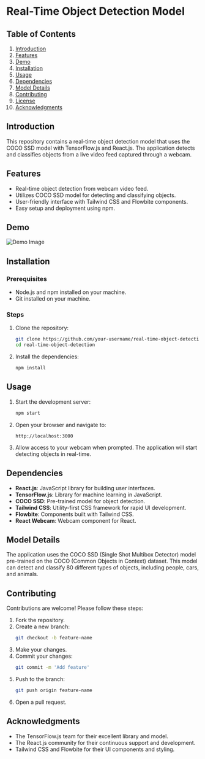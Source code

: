 # Real-Time Object Detection Model

## Table of Contents
1. [Introduction](#introduction)
2. [Features](#features)
3. [Demo](#demo)
4. [Installation](#installation)
5. [Usage](#usage)
6. [Dependencies](#dependencies)
7. [Model Details](#model-details)
8. [Contributing](#contributing)
9. [License](#license)
10. [Acknowledgments](#acknowledgments)

## Introduction
This repository contains a real-time object detection model that uses the COCO SSD model with TensorFlow.js and React.js. The application detects and classifies objects from a live video feed captured through a webcam.

## Features
- Real-time object detection from webcam video feed.
- Utilizes COCO SSD model for detecting and classifying objects.
- User-friendly interface with Tailwind CSS and Flowbite components.
- Easy setup and deployment using npm.

## Demo
![Demo Image](path/to/demo/image.gif)  <!-- Replace with actual path to a demo image or GIF -->

## Installation

### Prerequisites
- Node.js and npm installed on your machine.
- Git installed on your machine.

### Steps
1. Clone the repository:
    ```bash
    git clone https://github.com/your-username/real-time-object-detection.git
    cd real-time-object-detection
    ```

2. Install the dependencies:
    ```bash
    npm install
    ```

## Usage
1. Start the development server:
    ```bash
    npm start
    ```

2. Open your browser and navigate to:
    ```
    http://localhost:3000
    ```

3. Allow access to your webcam when prompted. The application will start detecting objects in real-time.

## Dependencies
- **React.js**: JavaScript library for building user interfaces.
- **TensorFlow.js**: Library for machine learning in JavaScript.
- **COCO SSD**: Pre-trained model for object detection.
- **Tailwind CSS**: Utility-first CSS framework for rapid UI development.
- **Flowbite**: Components built with Tailwind CSS.
- **React Webcam**: Webcam component for React.

## Model Details
The application uses the COCO SSD (Single Shot Multibox Detector) model pre-trained on the COCO (Common Objects in Context) dataset. This model can detect and classify 80 different types of objects, including people, cars, and animals.

## Contributing
Contributions are welcome! Please follow these steps:
1. Fork the repository.
2. Create a new branch:
    ```bash
    git checkout -b feature-name
    ```
3. Make your changes.
4. Commit your changes:
    ```bash
    git commit -m 'Add feature'
    ```
5. Push to the branch:
    ```bash
    git push origin feature-name
    ```
6. Open a pull request.


## Acknowledgments
- The TensorFlow.js team for their excellent library and model.
- The React.js community for their continuous support and development.
- Tailwind CSS and Flowbite for their UI components and styling.
